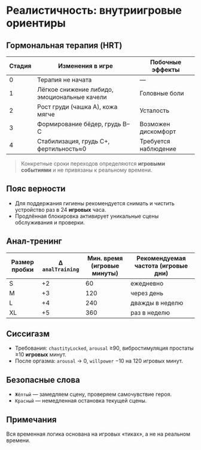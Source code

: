 # Реалистичность: внутриигровые ориентиры

## Гормональная терапия (HRT)
| Стадия | Изменения в игре | Побочные эффекты |
|--------|------------------|------------------|
| 0 | Терапия не начата | — |
| 1 | Лёгкое снижение либидо, эмоциональные качели | Головные боли |
| 2 | Рост груди (чашка A), кожа мягче | Усталость |
| 3 | Формирование бёдер, грудь B–C | Возможен дискомфорт |
| 4 | Стабилизация, грудь C+, фертильность≈0 | Требуется наблюдение |

> Конкретные сроки переходов определяются **игровыми событиями** и не привязаны к реальному времени.

## Пояс верности
- Для поддержания гигиены рекомендуется снимать и чистить устройство раз в 24 **игровых** часа.
- Продлённая блокировка активирует уникальные сцены обслуживания и проверки.

## Анал-тренинг
| Размер пробки | Δ `analTraining` | Мин. время (игровые минуты) | Рекомендуемая частота (игровые дни) |
|---------------|------------------|-----------------------------|------------------------------------|
| S | +2 | 60 | ежедневно |
| M | +3 | 120 | через день |
| L | +4 | 240 | дважды в неделю |
| XL | +5 | 360 | раз в неделю |

## Сиссигазм
- Требования: `chastityLocked`, `arousal` ≥90, вибростимуляция простаты ≥10 **игровых** минут.
- После оргазма: `arousal` → 0, `willpower` −10 на 120 игровых минут.

## Безопасные слова
- `Жёлтый` — замедляем сцену, проверяем самочувствие героя.
- `Красный` — немедленная остановка текущей сцены.

## Примечания
Вся временная логика основана на игровых «тиках», а не на реальном времени. 